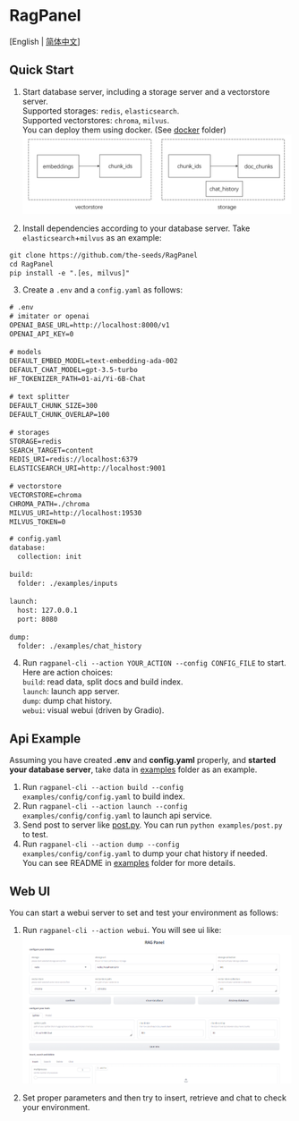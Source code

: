 # RagPanel
[English | [简体中文](README_zh.md)]
## Quick Start
1. Start database server, including a storage server and a vectorstore server.  
Supported storages: `redis`,  `elasticsearch`.  
Supported vectorstores: `chroma`, `milvus`.  
You can deploy them using docker. (See [docker](docker/) folder)
![database](assets/database.png)

2. Install dependencies according to your database server. Take `elasticsearch`+`milvus` as an example:
```
git clone https://github.com/the-seeds/RagPanel
cd RagPanel
pip install -e ".[es, milvus]"
```

3. Create a `.env` and a `config.yaml` as follows:
```
# .env
# imitater or openai
OPENAI_BASE_URL=http://localhost:8000/v1
OPENAI_API_KEY=0

# models
DEFAULT_EMBED_MODEL=text-embedding-ada-002
DEFAULT_CHAT_MODEL=gpt-3.5-turbo
HF_TOKENIZER_PATH=01-ai/Yi-6B-Chat

# text splitter
DEFAULT_CHUNK_SIZE=300
DEFAULT_CHUNK_OVERLAP=100

# storages
STORAGE=redis
SEARCH_TARGET=content
REDIS_URI=redis://localhost:6379
ELASTICSEARCH_URI=http://localhost:9001

# vectorstore
VECTORSTORE=chroma
CHROMA_PATH=./chroma
MILVUS_URI=http://localhost:19530
MILVUS_TOKEN=0
```

```
# config.yaml
database:
  collection: init

build:
  folder: ./examples/inputs

launch:
  host: 127.0.0.1
  port: 8080

dump:
  folder: ./examples/chat_history
```

4. Run `ragpanel-cli --action YOUR_ACTION --config CONFIG_FILE` to start.  
Here are action choices:  
`build`: read data, split docs and build index.  
`launch`: launch app server.  
`dump`: dump chat history.  
`webui`: visual webui (driven by Gradio).

## Api Example
Assuming you have created **.env** and **config.yaml** properly, and **started your database server**, take data in [examples](examples) folder as an example.  
1. Run `ragpanel-cli --action build --config examples/config/config.yaml` to build index.  
2. Run `ragpanel-cli --action launch --config examples/config/config.yaml` to launch api service.
3. Send post to server like [post.py](examples/post.py). You can run `python examples/post.py` to test.  
4. Run `ragpanel-cli --action dump --config examples/config/config.yaml` to dump your chat history if needed.  
You can see README in [examples](examples) folder for more details.
   
## Web UI
You can start a webui server to set and test your environment as follows:
1. Run `ragpanel-cli --action webui`. You will see ui like:
![Web UI](assets/webui.png)

2. Set proper parameters and then try to insert, retrieve and chat to check your environment.
